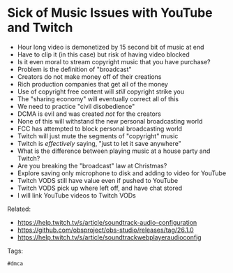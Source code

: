 # Sick of Music Issues with YouTube and Twitch

* Hour long video is demonetized by 15 second bit of music at end
* Have to clip it (in this case) but risk of having video blocked
* Is it even moral to stream copyright music that you have purchase?
* Problem is the definition of "broadcast"
* Creators do not make money off of their creations
* Rich production companies that get all of the money
* Use of copyright free content will *still* copyright strike you
* The "sharing economy" will eventually correct all of this
* We need to practice "civil disobedience"
* DCMA is evil and was created *not* for the creators
* None of this will withstand the new personal broadcasting world
* FCC has attempted to block personal broadcasting world
* Twitch will just mute the segments of "copyright" music 
* Twitch is *effectively* saying, "just to let it save anywhere" 
* What is the difference between playing music at a house party and Twitch?
* Are you breaking the "broadcast" law at Christmas?
* Explore saving only microphone to disk and adding to video for YouTube
* Twitch VODS still have value even if pushed to YouTube
* Twitch VODS pick up where left off, and have chat stored
* I will link YouTube videos to Twitch VODs

Related:

* <https://help.twitch.tv/s/article/soundtrack-audio-configuration>
* <https://github.com/obsproject/obs-studio/releases/tag/26.1.0>
* <https://help.twitch.tv/s/article/soundtrackwebplayeraudioconfig>

Tags:

    #dmca
